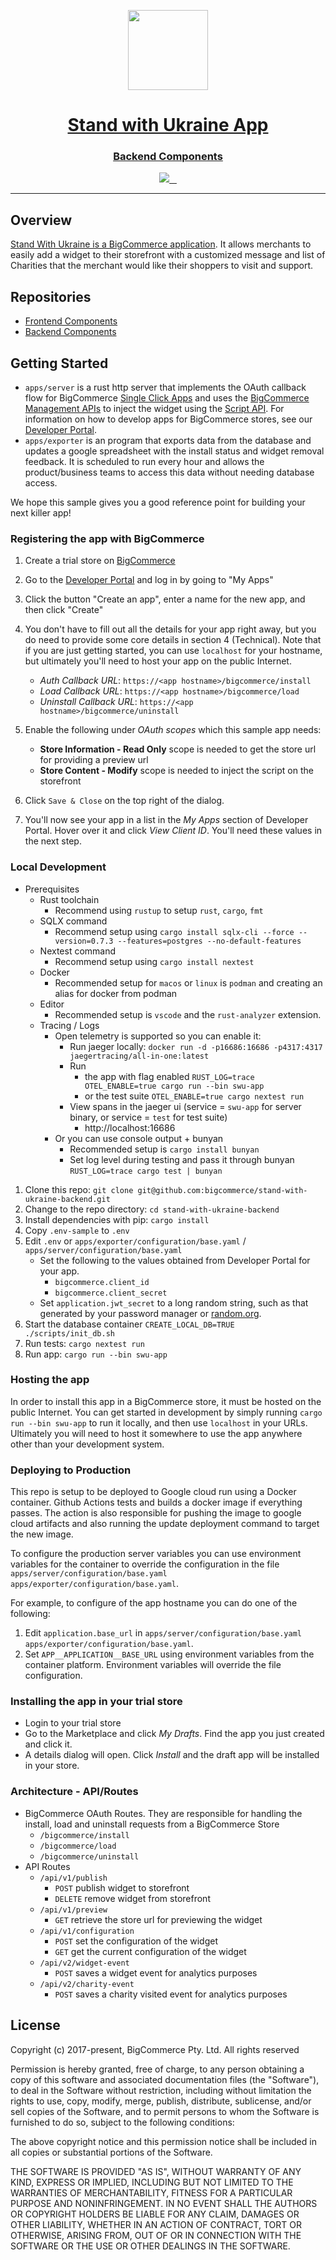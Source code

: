 <p align="center">
  <a href="https://www.bigcommerce.com/apps/stand-with-ukraine/">
    <picture aria-label="Stand with Ukraine App logo">
      <img src="https://s3.amazonaws.com/integrated-apps/nbxgitdu/mvcrlqjk.png" height="128">
    </picture>
    <h1 align="center">Stand with Ukraine App</h1>
    <h3 align="center">Backend Components</h3>
  </a>
</p>

<p align="center">
  <a aria-label="Coverage" href="https://coveralls.io/github/bigcommerce/stand-with-ukraine-backend?branch=main">
    <img src="https://img.shields.io/coveralls/github/bigcommerce/stand-with-ukraine-backend/main?style=for-the-badge&labelColor=005BBB">
  </a>
  <a aria-label="Build Status for Server" href="https://github.com/bigcommerce/stand-with-ukraine-backend/actions/workflows/server.yaml">
    <img alt="" src="https://img.shields.io/github/actions/workflow/status/bigcommerce/stand-with-ukraine-backend/server.yaml?branch=main&label=build%3Aserver&style=for-the-badge&labelColor=005BBB&logo=Rust">
  </a>
  <a aria-label="Build Status for Exporter" href="https://github.com/bigcommerce/stand-with-ukraine-backend/actions/workflows/exporter.yaml">
    <img alt="" src="https://img.shields.io/github/actions/workflow/status/bigcommerce/stand-with-ukraine-backend/exporter.yaml?branch=main&label=build%3Aexporter&style=for-the-badge&labelColor=005BBB&logo=Rust">
  </a>
  <a aria-label="License" href="https://github.com/bigcommerce/stand-with-ukraine-backend/blob/main/LICENSE.md">
    <img alt="" src="https://img.shields.io/github/license/bigcommerce/stand-with-ukraine-backend?style=for-the-badge&labelColor=005BBB">
  </a>
  <hr/>
</p>

## Overview

[Stand With Ukraine is a BigCommerce application][app_store_link]. It allows merchants to easily add a widget to their storefront with a customized message and list of Charities that the merchant would like their shoppers to visit and support.

## Repositories

- [Frontend Components][frontend_repo]
- [Backend Components][backend_repo]

## Getting Started

- `apps/server` is a rust http server that implements the OAuth callback flow for BigCommerce [Single Click Apps][single_click_apps] and uses the [BigCommerce Management APIs][bigcommerce_api_docs] to inject the widget using the [Script API][script_api]. For information on how to develop apps for BigCommerce stores, see our [Developer Portal][dev_portal].
- `apps/exporter` is an program that exports data from the database and updates a google spreadsheet with the install status and widget removal feedback. It is scheduled to run every hour and allows the product/business teams to access this data without needing database access.

We hope this sample gives you a good reference point for building your next killer app!

### Registering the app with BigCommerce

1. Create a trial store on [BigCommerce][bigcommerce]
2. Go to the [Developer Portal][dev_portal] and log in by going to "My Apps"
3. Click the button "Create an app", enter a name for the new app, and then click "Create"
4. You don't have to fill out all the details for your app right away, but you do need
   to provide some core details in section 4 (Technical). Note that if you are just getting started, you can use `localhost` for your hostname, but ultimately you'll need to host your app on the public Internet.

   - _Auth Callback URL_: `https://<app hostname>/bigcommerce/install`
   - _Load Callback URL_: `https://<app hostname>/bigcommerce/load`
   - _Uninstall Callback URL_: `https://<app hostname>/bigcommerce/uninstall`

5. Enable the following under _OAuth scopes_ which this sample app needs:
   - **Store Information - Read Only** scope is needed to get the store url for providing a preview url
   - **Store Content - Modify** scope is needed to inject the script on the storefront
6. Click `Save & Close` on the top right of the dialog.
7. You'll now see your app in a list in the _My Apps_ section of Developer Portal. Hover over it and click _View Client ID_. You'll need these values in the next step.

### Local Development

- Prerequisites
  - Rust toolchain
    - Recommend using `rustup` to setup `rust`, `cargo`, `fmt`
  - SQLX command
    - Recommend setup using `cargo install sqlx-cli --force --version=0.7.3 --features=postgres --no-default-features`
  - Nextest command
    - Recommend setup using `cargo install nextest`
  - Docker
    - Recommended setup for `macos` or `linux` is `podman` and creating an alias for docker from podman
  - Editor
    - Recommended setup is `vscode` and the `rust-analyzer` extension.
  - Tracing / Logs
    - Open telemetry is supported so you can enable it:
      - Run jaeger locally: `docker run -d -p16686:16686 -p4317:4317 jaegertracing/all-in-one:latest`
      - Run
        - the app with flag enabled `RUST_LOG=trace OTEL_ENABLE=true cargo run --bin swu-app`
        - or the test suite `OTEL_ENABLE=true cargo nextest run`
      - View spans in the jaeger ui (service = `swu-app` for server binary, or service = `test` for test suite)
        - http://localhost:16686
    - Or you can use console output + bunyan
      - Recommended setup is `cargo install bunyan`
      - Set log level during testing and pass it through bunyan `RUST_LOG=trace cargo test | bunyan`

1. Clone this repo: `git clone git@github.com:bigcommerce/stand-with-ukraine-backend.git`
2. Change to the repo directory: `cd stand-with-ukraine-backend`
3. Install dependencies with pip: `cargo install`
4. Copy `.env-sample` to `.env`
5. Edit `.env` or `apps/exporter/configuration/base.yaml` / `apps/server/configuration/base.yaml`
   - Set the following to the values obtained from Developer Portal for your app.
     - `bigcommerce.client_id`
     - `bigcommerce.client_secret`
   - Set `application.jwt_secret` to a long random string, such as that generated by your password manager or [random.org](https://random.org).
6. Start the database container `CREATE_LOCAL_DB=TRUE ./scripts/init_db.sh`
7. Run tests: `cargo nextest run`
8. Run app: `cargo run --bin swu-app`

### Hosting the app

In order to install this app in a BigCommerce store, it must be hosted on the public Internet. You can get started in development by simply running `cargo run --bin swu-app` to run it locally, and then use `localhost` in your URLs. Ultimately you will need to host it somewhere to use the app anywhere other than your development system.

### Deploying to Production

This repo is setup to be deployed to Google cloud run using a Docker container. Github Actions tests and builds a docker image if everything passes. The action is also responsible for pushing the image to google cloud artifacts and also running the update deployment command to target the new image.

To configure the production server variables you can use environment variables for the container to override the configuration in the file `apps/server/configuration/base.yaml`
`apps/exporter/configuration/base.yaml`.

For example, to configure of the app hostname you can do one of the following:

1. Edit `application.base_url` in `apps/server/configuration/base.yaml`
   `apps/exporter/configuration/base.yaml`.
2. Set `APP__APPLICATION__BASE_URL` using environment variables from the container platform. Environment variables will override the file configuration.

### Installing the app in your trial store

- Login to your trial store
- Go to the Marketplace and click _My Drafts_. Find the app you just created and click it.
- A details dialog will open. Click _Install_ and the draft app will be installed in your store.

### Architecture - API/Routes

- BigCommerce OAuth Routes. They are responsible for handling the install, load and uninstall requests from a BigCommerce Store
  - `/bigcommerce/install`
  - `/bigcommerce/load`
  - `/bigcommerce/uninstall`
- API Routes
  - `/api/v1/publish`
    - `POST` publish widget to storefront
    - `DELETE` remove widget from storefront
  - `/api/v1/preview`
    - `GET` retrieve the store url for previewing the widget
  - `/api/v1/configuration`
    - `POST` set the configuration of the widget
    - `GET` get the current configuration of the widget
  - `/api/v2/widget-event`
    - `POST` saves a widget event for analytics purposes
  - `/api/v2/charity-event`
    - `POST` saves a charity visited event for analytics purposes

## License

Copyright (c) 2017-present, BigCommerce Pty. Ltd. All rights reserved

Permission is hereby granted, free of charge, to any person obtaining a copy of this software and associated
documentation files (the "Software"), to deal in the Software without restriction, including without limitation the
rights to use, copy, modify, merge, publish, distribute, sublicense, and/or sell copies of the Software, and to permit
persons to whom the Software is furnished to do so, subject to the following conditions:

The above copyright notice and this permission notice shall be included in all copies or substantial portions of the
Software.

THE SOFTWARE IS PROVIDED "AS IS", WITHOUT WARRANTY OF ANY KIND, EXPRESS OR IMPLIED, INCLUDING BUT NOT LIMITED TO THE
WARRANTIES OF MERCHANTABILITY, FITNESS FOR A PARTICULAR PURPOSE AND NONINFRINGEMENT. IN NO EVENT SHALL THE AUTHORS OR
COPYRIGHT HOLDERS BE LIABLE FOR ANY CLAIM, DAMAGES OR OTHER LIABILITY, WHETHER IN AN ACTION OF CONTRACT, TORT OR
OTHERWISE, ARISING FROM, OUT OF OR IN CONNECTION WITH THE SOFTWARE OR THE USE OR OTHER DEALINGS IN THE SOFTWARE.

[app_store_link]: https://www.bigcommerce.com/apps/stand-with-ukraine/ "BigCommerce App Store - Stand with Ukraine"
[bigcommerce]: https://www.bigcommerce.com/
[single_click_apps]: https://developer.bigcommerce.com/api/#building-oauth-apps
[bigcommerce_api_docs]: https://developer.bigcommerce.com/docs
[dev_portal]: https://developer.bigcommerce.com
[script_api]: https://developer.bigcommerce.com/docs/ZG9jOjIyMDYyMg-scripts-api
[server_action]: https://github.com/bigcommerce/stand-with-ukraine-backend/actions/workflows/server.yaml
[server_action_badge]: https://github.com/bigcommerce/stand-with-ukraine-backend/actions/workflows/server.yaml/badge.svg
[exporter_action]: https://github.com/bigcommerce/stand-with-ukraine-backend/actions/workflows/exporter.yaml
[exporter_action_badge]: https://github.com/bigcommerce/stand-with-ukraine-backend/actions/workflows/exporter.yaml/badge.svg
[coverage_badge]: https://coveralls.io/repos/github/bigcommerce/stand-with-ukraine-backend/badge.svg?branch=main
[coverage]: https://coveralls.io/github/bigcommerce/stand-with-ukraine-backend?branch=main
[frontend_repo]: https://github.com/bigcommerce/stand-with-ukraine-frontend
[backend_repo]: https://github.com/bigcommerce/stand-with-ukraine-backend

